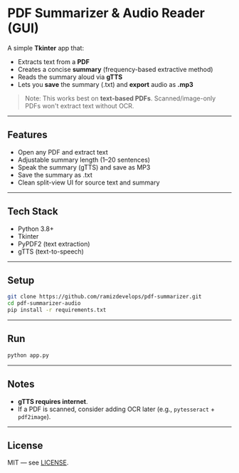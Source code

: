 # PDF Summarizer & Audio Reader (GUI)

A simple **Tkinter** app that:
- Extracts text from a **PDF**
- Creates a concise **summary** (frequency-based extractive method)
- Reads the summary aloud via **gTTS**
- Lets you **save** the summary (.txt) and **export** audio as **.mp3**

> Note: This works best on **text-based PDFs**. Scanned/image-only PDFs won't extract text without OCR.

---

## Features
- Open any PDF and extract text
- Adjustable summary length (1–20 sentences)
- Speak the summary (gTTS) and save as MP3
- Save the summary as .txt
- Clean split-view UI for source text and summary

---

## Tech Stack
- Python 3.8+
- Tkinter
- PyPDF2 (text extraction)
- gTTS (text-to-speech)

---

## Setup
```bash
git clone https://github.com/ramizdevelops/pdf-summarizer.git
cd pdf-summarizer-audio
pip install -r requirements.txt
```

---

## Run
```bash
python app.py
```

---

## Notes
- **gTTS requires internet**.
- If a PDF is scanned, consider adding OCR later (e.g., `pytesseract` + `pdf2image`).

---

## License
MIT — see [LICENSE](LICENSE).